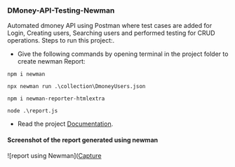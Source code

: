 ### DMoney-API-Testing-Newman
Automated dmoney API using Postman where test cases are added for Login, Creating users, Searching users and performed testing for CRUD operations.
 Steps to run this project:.
 - Give the following commands by opening terminal in the project folder to create newman Report:
 ```
 npm i newman
 ```
 ```
 npx newman run .\collection\DmoneyUsers.json
```
```
npm i newman-reporter-htmlextra
```
```
node .\report.js
```
 - Read the project [Documentation](https://documenter.getpostman.com/view/21091753/2s93CHuEyq).

#### Screenshot of the report generated using newman

![report using Newman]([Capture](https://user-images.githubusercontent.com/72484940/231229881-6efcaaed-f663-4094-949d-032d3fbba707.PNG)
